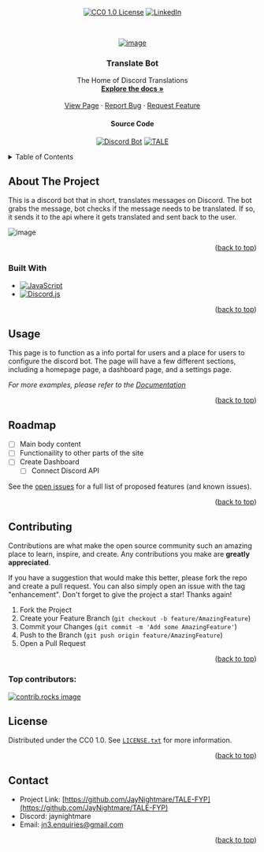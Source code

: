 <!-- Improved compatibility of back to top link: See: https://github.com/othneildrew/Best-README-Template/pull/73 -->
<a id="readme-top"></a>
<!--
*** Thanks for checking out the Best-README-Template. If you have a suggestion
*** that would make this better, please fork the repo and create a pull request
*** or simply open an issue with the tag "enhancement".
*** Don't forget to give the project a star!
*** Thanks again! Now go create something AMAZING! :D
-->



<!-- PROJECT SHIELDS -->
<!--
*** I'm using markdown "reference style" links for readability.
*** Reference links are enclosed in brackets [ ] instead of parentheses ( ).
*** See the bottom of this document for the declaration of the reference variables
*** for contributors-url, forks-url, etc. This is an optional, concise syntax you may use.
*** https://www.markdownguide.org/basic-syntax/#reference-style-links
-->

<div align="center">
  
  [![CC0 1.0 License][license-shield]][license-url]
  [![LinkedIn][linkedin-shield]][linkedin-url]
  
</div>



<!-- PROJECT LOGO -->
<br />
<div align="center">
  <a href="https://github.com/JayNightmare/TALE-FYP">
    
![image](https://github.com/user-attachments/assets/16e07c12-568e-4879-8478-6d2980b58f3a)
  </a>

<h3 align="center">Translate Bot</h3>

  <p align="center">
    The Home of Discord Translations
    <br />
    <a href="https://github.com/JayNightmare/TALE-FYP"><strong>Explore the docs »</strong></a>
    <br />
    <br />
    <a href="https://jaynightmare.github.io/TALE-FYP/">View Page</a>
    &middot;
    <a href="https://github.com/JayNightmare/TALE-FYP/issues/new?labels=bug&template=bug-report---.md">Report Bug</a>
    &middot;
    <a href="https://github.com/JayNightmare/TALE-FYP/issues/new?labels=enhancement&template=feature-request---.md">Request Feature</a>
  </p>
</div>

<div align="center">
  
  #### Source Code
  [![Discord Bot][Discord-Bot]][Discord-Bot-url]
  [![TALE][TALE-website]][TALE-url]
  
</div>

<!-- TABLE OF CONTENTS -->
<details>
  <summary>Table of Contents</summary>
  <ol>
    <li>
      <a href="#about-the-project">About The Project</a>
      <ul>
        <li><a href="#built-with">Built With</a></li>
      </ul>
    </li>
    <li><a href="#usage">Usage</a></li>
    <li><a href="#roadmap">Roadmap</a></li>
    <li><a href="#contributing">Contributing</a></li>
    <li><a href="#license">License</a></li>
    <li><a href="#contact">Contact</a></li>
  </ol>
</details>



<!-- ABOUT THE PROJECT -->
## About The Project

This is a discord bot that in short, translates messages on Discord. The bot grabs the message, bot checks if the message needs to be translated. If so, it sends it to the api where it gets translated and sent back to the user.

![image](https://github.com/user-attachments/assets/5213bed6-016e-4a38-8fc8-96c515344780)


<p align="right">(<a href="#readme-top">back to top</a>)</p>



### Built With
* [![JavaScript][JavaScript]][JavaScript-url]
* [![Discord.js][Discord.js]][Discord.js-url]

<p align="right">(<a href="#readme-top">back to top</a>)</p>

<!-- USAGE EXAMPLES -->
## Usage

This page is to function as a info portal for users and a place for users to configure the discord bot. The page will have a few different sections, including a homepage page, a dashboard page, and a settings page.

_For more examples, please refer to the [Documentation](https://jaynightmare.github.io/TALE-FYP/)_

<p align="right">(<a href="#readme-top">back to top</a>)</p>



<!-- ROADMAP -->
## Roadmap

- [ ] Main body content
- [ ] Functionaility to other parts of the site
- [ ] Create Dashboard
    - [ ] Connect Discord API

See the [open issues](https://github.com/JayNightmare/TALE-FYP/issues) for a full list of proposed features (and known issues).

<p align="right">(<a href="#readme-top">back to top</a>)</p>



<!-- CONTRIBUTING -->
## Contributing

Contributions are what make the open source community such an amazing place to learn, inspire, and create. Any contributions you make are **greatly appreciated**.

If you have a suggestion that would make this better, please fork the repo and create a pull request. You can also simply open an issue with the tag "enhancement".
Don't forget to give the project a star! Thanks again!

1. Fork the Project
2. Create your Feature Branch (`git checkout -b feature/AmazingFeature`)
3. Commit your Changes (`git commit -m 'Add some AmazingFeature'`)
4. Push to the Branch (`git push origin feature/AmazingFeature`)
5. Open a Pull Request

<p align="right">(<a href="#readme-top">back to top</a>)</p>

### Top contributors:

<a href="https://github.com/JayNightmare/TALE-FYP/graphs/contributors">
  <img src="https://contrib.rocks/image?repo=JayNightmare/TALE-FYP" alt="contrib.rocks image" />
</a>



<!-- LICENSE -->
## License

Distributed under the CC0 1.0. See [`LICENSE.txt`](https://github.com/JayNightmare/TALE-FYP/blob/master/LICENSE.txt) for more information.

<p align="right">(<a href="#readme-top">back to top</a>)</p>



<!-- CONTACT -->
## Contact

- Project Link: [https://github.com/JayNightmare/TALE-FYP](https://github.com/JayNightmare/TALE-FYP)
- Discord: jaynightmare
- Email: jn3.enquiries@gmail.com

<p align="right">(<a href="#readme-top">back to top</a>)</p>


<!-- MARKDOWN LINKS & IMAGES -->
<!-- https://www.markdownguide.org/basic-syntax/#reference-style-links -->
[contributors-shield]: https://img.shields.io/github/contributors/JayNightmare/TALE-FYP.svg?style=for-the-badge
[contributors-url]: https://github.com/JayNightmare/TALE-FYP/graphs/contributors
<!-- // -->
[forks-shield]: https://img.shields.io/github/forks/JayNightmare/TALE-FYP.svg?style=for-the-badge
[forks-url]: https://github.com/JayNightmare/TALE-FYP/network/members
<!-- // -->
[stars-shield]: https://img.shields.io/github/stars/JayNightmare/TALE-FYP.svg?style=for-the-badge
[stars-url]: https://github.com/JayNightmare/TALE-FYP/stargazers
<!-- // -->
[issues-shield]: https://img.shields.io/github/issues/JayNightmare/TALE-FYP.svg?style=for-the-badge
[issues-url]: https://github.com/JayNightmare/TALE-FYP/issues
<!-- // -->
[license-shield]: https://img.shields.io/github/license/JayNightmare/TALE-FYP.svg?style=for-the-badge
[license-url]: https://github.com/JayNightmare/TALE-FYP/blob/master/LICENSE.txt
<!-- // -->
[linkedin-shield]: https://img.shields.io/badge/-LinkedIn-black.svg?style=for-the-badge&logo=linkedin&colorB=555
[linkedin-url]: https://www.linkedin.com/in/jordan-s-bell/
<!-- // -->
[product-screenshot]: images/screenshot.png
<!-- // -->
[Next.js]: https://img.shields.io/badge/next.js-000000?style=for-the-badge&logo=nextdotjs&logoColor=white
[Next-url]: https://nextjs.org/
<!-- // -->
[React.js]: https://img.shields.io/badge/React-20232A?style=for-the-badge&logo=react&logoColor=61DAFB
[React-url]: https://reactjs.org/
<!-- // -->
[Vue.js]: https://img.shields.io/badge/Vue.js-35495E?style=for-the-badge&logo=vuedotjs&logoColor=4FC08D
[Vue-url]: https://vuejs.org/
<!-- // -->
[Angular.io]: https://img.shields.io/badge/Angular-DD0031?style=for-the-badge&logo=angular&logoColor=white
[Angular-url]: https://angular.io/
<!-- // -->
[Svelte.dev]: https://img.shields.io/badge/Svelte-4A4A55?style=for-the-badge&logo=svelte&logoColor=FF3E00
[Svelte-url]: https://svelte.dev/
<!-- // -->
[Laravel.com]: https://img.shields.io/badge/Laravel-FF2D20?style=for-the-badge&logo=laravel&logoColor=white
[Laravel-url]: https://laravel.com
<!-- // -->
[Bootstrap.com]: https://img.shields.io/badge/Bootstrap-563D7C?style=for-the-badge&logo=bootstrap&logoColor=white
[Bootstrap-url]: https://getbootstrap.com
<!-- // -->
[JQuery.com]: https://img.shields.io/badge/jQuery-0769AD?style=for-the-badge&logo=jquery&logoColor=white
[JQuery-url]: https://jquery.com
<!-- // -->
[Python.org]: https://img.shields.io/badge/Python-3776AB?styl
[Python-url]: https://www.python.org
<!-- // -->
[JavaScript]: https://img.shields.io/badge/JavaScript-F7DF1E?style=for-the-badge&logo=javascript&logoColor=black
[JavaScript-url]: https://www.javascript.com
<!-- // -->
[Discord.js]: https://img.shields.io/badge/Discord.js-blue?style=for-the-badge&logo=discord&logoColor=white
[Discord.js-url]: https://discord.js.org
<!-- // -->
[HTML]: https://img.shields.io/badge/HTML-orange?style=for-the-badge&logo=html5&logoColor=white
[HTML-url]: https://www.w3schools.com/html/
<!-- // -->
[CSS]: https://img.shields.io/badge/CSS-darkblue?style=for-the-badge&logo=css&logoColor=white
[CSS-url]: https://www.w3schools.com/css/
<!-- // -->
[Discord-Bot]: https://img.shields.io/badge/-Discord_Bot-black.svg?style=for-the-badge&logo=linkedin&colorB=555
[Discord-Bot-url]: https://github.com/JayNightmare/Translator-Discord-Bot
<!-- // -->
[TALE-website]: https://img.shields.io/badge/-T.A.L.E-black.svg?style=for-the-badge&logo=linkedin&colorB=555
[TALE-url]: https://github.com/JayNightmare/TALE-FYP
